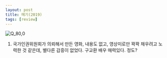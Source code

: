 ```yaml
---
layout: post
title: 메기(2019)
tags: [review]
---
```

![Q_80,0](https://user-images.githubusercontent.com/50545088/156118665-a8c67c57-9846-41ca-9b7c-281c3d0ccc9c.png)

1. 국가인권위원회가 의뢰해서 만든 영화, 내용도 없고, 영상미로만 꽉꽉 채우려고 노력한 것 같은데, 별다른 감흥이 없었다. 구교환 배우 매력있다. 정도?